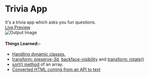 # Trivia App

It's a trivia app which asks you fun questions.<br>
[Live Preview](https://im-ashish00.github.io/trivia-react-app/)<br>
![Output Image](https://raw.githubusercontent.com/im-ashish00/trivia-react-app/main/output.gif)

#### Things Learned:-

- [Handling dynamic classes.](https://github.com/im-ashish00/trivia-react-app/blob/38eebdb767e43020e26cbaa0ff7d93ee8c0a9f3d/src/Card.jsx#L29)
- [transform: preserve-3d](https://github.com/im-ashish00/trivia-react-app/blob/38eebdb767e43020e26cbaa0ff7d93ee8c0a9f3d/src/App.css#L67), [backface-visibility](https://github.com/im-ashish00/trivia-react-app/blob/38eebdb767e43020e26cbaa0ff7d93ee8c0a9f3d/src/App.css#L87) and [transform: rotate()](https://github.com/im-ashish00/trivia-react-app/blob/38eebdb767e43020e26cbaa0ff7d93ee8c0a9f3d/src/App.css#L81)
- [sort() method](https://github.com/im-ashish00/trivia-react-app/blob/38eebdb767e43020e26cbaa0ff7d93ee8c0a9f3d/src/App.jsx#L42) of an array.
- [Converted HTML coming from an API to text](https://github.com/im-ashish00/trivia-react-app/blob/38eebdb767e43020e26cbaa0ff7d93ee8c0a9f3d/src/App.jsx#L16)
